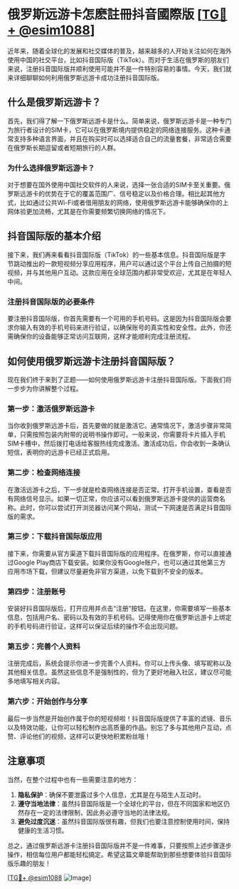 # 俄罗斯远游卡怎麽註冊抖音國際版 [[TG💪+ @esim1088](https://t.me/s/esim1088)]

近年来，随着全球化的发展和社交媒体的普及，越来越多的人开始关注如何在海外使用中国的社交平台，比如抖音国际版（TikTok）。而对于生活在俄罗斯的朋友们来说，注册抖音国际版并顺利使用可能并不是一件特别容易的事情。今天，我们就来详细聊聊如何利用俄罗斯远游卡成功注册抖音国际版。

## 什么是俄罗斯远游卡？

首先，我们得了解一下俄罗斯远游卡是什么。简单来说，俄罗斯远游卡是一种专门为旅行者设计的SIM卡，它可以在俄罗斯境内提供稳定的网络连接服务。这种卡通常支持多种语言界面，并且在购买时可以选择适合自己的流量套餐，非常适合需要在俄罗斯长期逗留或者短期旅行的人群。

### 为什么选择俄罗斯远游卡？

对于想要在国外使用中国社交软件的人来说，选择一张合适的SIM卡至关重要。俄罗斯远游卡的优势在于它的覆盖范围广、信号稳定以及价格合理。相比起其他方式，比如通过公共Wi-Fi或者借用朋友的网络，使用俄罗斯远游卡能够确保你的上网体验更加流畅，尤其是在你需要频繁切换网络的情况下。

## 抖音国际版的基本介绍

接下来，我们再来看看抖音国际版（TikTok）的一些基本信息。抖音国际版是字节跳动推出的一款短视频分享应用程序，用户可以通过这个平台上传自己拍摄的短视频，并与其他用户互动。这款应用在全球范围内都非常受欢迎，尤其是在年轻人中间。

### 注册抖音国际版的必要条件

要注册抖音国际版，你首先需要有一个可用的手机号码。这是因为抖音国际版会要求你输入有效的手机号码来进行验证，以确保账号的真实性和安全性。此外，你还需确保你的设备能够正常访问互联网，这样才能顺利完成注册流程。

## 如何使用俄罗斯远游卡注册抖音国际版？

现在我们终于来到了正题——如何使用俄罗斯远游卡注册抖音国际版。下面我们将一步步为你讲解整个过程。

### 第一步：激活俄罗斯远游卡

当你收到俄罗斯远游卡后，首先要做的就是激活它。通常情况下，激活步骤非常简单，只需按照包装内附带的说明书操作即可。一般来说，你需要将卡片插入手机SIM卡槽中，然后拨打电话给客服热线完成激活。激活成功后，你会收到一条确认短信，表明你的远游卡已经正式启用。

### 第二步：检查网络连接

在激活远游卡之后，下一步就是检查网络连接是否正常。打开手机设置，查看是否有网络信号显示。如果一切正常，你应该可以看到俄罗斯远游卡提供的运营商名称。此时，你可以尝试打开浏览器访问某个网站，测试一下网速是否满足抖音国际版的需求。

### 第三步：下载抖音国际版应用

接下来，你需要从官方渠道下载抖音国际版的应用程序。在俄罗斯，你可以直接通过Google Play商店下载安装。如果你没有Google账户，也可以通过其他第三方应用市场下载，但建议尽量避免非官方渠道，以免下载到不安全的版本。

### 第四步：注册账号

安装好抖音国际版后，打开应用并点击“注册”按钮。在这里，你需要填写一些基本信息，包括用户名、密码以及有效的手机号码。记得使用你在俄罗斯远游卡上绑定的手机号码进行验证，这样可以保证后续的操作不会出现问题。

### 第五步：完善个人资料

注册完成后，系统会提示你进一步完善个人资料。你可以上传头像、填写昵称以及其他相关信息。虽然这些信息不是强制性的，但为了更好地融入社区，建议尽可能多地填写相关内容。

### 第六步：开始创作与分享

最后一步当然是开始创作属于你的短视频啦！抖音国际版提供了丰富的滤镜、音乐以及特效功能，让你可以轻松制作出高质量的作品。别忘了多与其他用户互动，点赞、评论他们的视频，这样可以更快地积累粉丝哦！

## 注意事项

当然，在整个过程中也有一些需要注意的地方：

1. **隐私保护**：确保不要泄露过多个人信息，尤其是在与陌生人互动时。
2. **遵守当地法律**：虽然抖音国际版是一个全球化的平台，但在不同国家和地区仍然存在一定的法律限制，因此务必遵守当地的法律法规。
3. **避免过度沉迷**：虽然抖音国际版很有趣，但我们也要注意控制使用时间，保持健康的生活习惯。

总之，通过俄罗斯远游卡注册抖音国际版并不是一件难事，只要按照上述步骤逐步操作，相信每位用户都能轻松搞定。希望这篇文章能帮助到那些想要体验抖音国际版乐趣的朋友！

[[TG💪+ @esim1088](https://t.me/s/esim1088) ![Image](https://i.postimg.cc/4NQfJmqS/Snipaste-2025-05-13-00-14-12.png)]